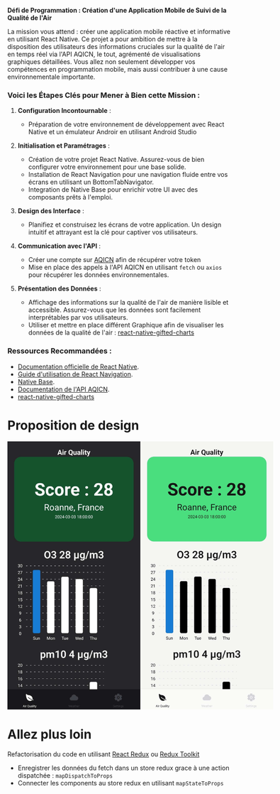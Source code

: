 
**Défi de Programmation : Création d'une Application Mobile de Suivi de la Qualité de l'Air**

La mission vous attend : créer une application mobile réactive et informative en utilisant React Native. Ce projet a pour ambition de mettre à la disposition des utilisateurs des informations cruciales sur la qualité de l'air en temps réel via l'API AQICN, le tout, agrémenté de visualisations graphiques détaillées. Vous allez non seulement développer vos compétences en programmation mobile, mais aussi contribuer à une cause environnementale importante.

### Voici les Étapes Clés pour Mener à Bien cette Mission :

1. **Configuration Incontournable** :
   - Préparation de votre environnement de développement avec React Native et un émulateur Androir en utilisant Android Studio

2. **Initialisation et Paramétrages** :
   - Création de votre projet React Native. Assurez-vous de bien configurer votre environnement pour une base solide.
   - Installation de React Navigation pour une navigation fluide entre vos écrans en utilisant un BottomTabNavigator.
   - Integration de Native Base pour enrichir votre UI avec des composants prêts à l'emploi.

3. **Design des Interface** :
   - Planifiez et construisez les écrans de votre application. Un design intuitif et attrayant est la clé pour captiver vos utilisateurs.

4. **Communication avec l'API** :
   - Créer une compte sur [AQICN](https://aqicn.org/api/) afin de récupérer votre token
   - Mise en place des appels à l'API AQICN en utilisant `fetch` ou `axios` pour récupérer les données environnementales. 

5. **Présentation des Données** :
   - Affichage des informations sur la qualité de l'air de manière lisible et accessible. Assurez-vous que les données sont facilement interprétables par vos utilisateurs.
   - Utiliser et mettre en place différent Graphique afin de visualiser les données de la qualité de l'air : 
   [react-native-gifted-charts](https://www.npmjs.com/package/react-native-gifted-charts)


### Ressources Recommandées :

- [Documentation officielle de React Native](https://reactnative.dev/docs/environment-setup).
- [Guide d'utilisation de React Navigation](https://reactnavigation.org/).
- [Native Base](https://nativebase.io/).
- [Documentation de l'API AQICN](https://aqicn.org/json-api/doc/#api-_).
- [react-native-gifted-charts](https://www.npmjs.com/package/react-native-gifted-charts)

# Proposition de design

<div style="display:flex;">
<img width='300' src='./images/Screenshot_2024-03-03-18-38-52-761-edit_com.react_native_project.jpg'>
<img width='300' src='./images/WhiteTheme.jpg'>
</div>

# Allez plus loin 

Refactorisation du code en utilisant [React Redux](https://react-redux.js.org/tutorials/quick-start) ou [Redux Toolkit](https://redux-toolkit.js.org/tutorials/quick-start)

- Enregistrer les données du fetch dans un store redux grace à une action dispatchée : `mapDispatchToProps`
- Connecter les components au store redux en utilisant `mapStateToProps`
